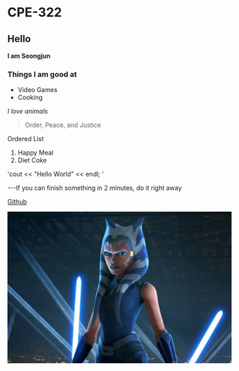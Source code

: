 # CPE-322

## Hello
**I am Seongjun**

### Things I am good at
- Video Games
- Cooking

*I love animals*

> Order, Peace, and Justice

Ordered List
1. Happy Meal
2. Diet Coke


'cout << "Hello World" << endl; '

---If you can finish something in 2 minutes, do it right away

[Github](https://github.com/successjun/CPE-322/tree/main)

![HI](soka.png)

